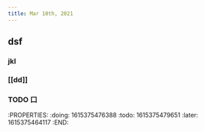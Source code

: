 ```yaml
---
title: Mar 10th, 2021
---
```


## dsf
### jkl
### [[dd]]
### TODO 口
:PROPERTIES:
:doing: 1615375476388
:todo: 1615375479651
:later: 1615375464117
:END:
###
